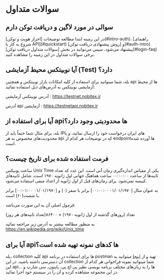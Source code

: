 <h1 id="faq">سوالات متداول</h1>

<h2 id="faq-login">سوالی در مورد لاگین و دریافت توکن دارم</h2>
در این زمینه ابتدا مطالعه توضیحات [احراز هویت و توکن](#intro-auth)، [راهنمای شروع به کار با API](#quickstart) و [روش پیشنهادی دریافت توکن](#auth-intro) پیشنهاد می‌شود. سپس می‌توانید در بخش [سوالات متداول دریافت توکن](#login-faq) برخی سوالات متداول در این زمینه را مشاهده کنید.


## آیا نوبیتکس محیط آزمایشی (Test) دارد؟
بله، شما میتوانید برای استفاده از کلیه امکانات بازار نوبیتکس و همچنین api ها از محیط آزمایشی نوبیتکس به آدرس‌های ذیل استفاده نمائید:

آدرس نوبیتکس آزمایشی : https://testnet.nobitex.ir

آدرس api آزمایشی : https://testnetapi.nobitex.ir


## آیا برای استفاده از apiها محدودیتی وجود دارد؟
بله، برای مثال شما حتماً باید از IPهای ایران درخواست خود را ارسال نمائید، و یا محدودیت‌های مخصوص به هر api که در توضیحات هر کدام از endpointها آورده شده است.


## فرمت استفاده شده برای تاریخ چیست؟
ساعت یونیکس Unix Time
یکی از مقیاس اندازه‌گیری زمان آنی است. این عدد که تعداد ثانیه‌ها از ساعت ۰۰:۰۰:۰۰ ساعت هماهنگ جهانی اول ژانویه ۱۹۷۰ است، شامل ثانیه‌های کبیسه نمی‌شود. برای زمان‌های قبل از اول ژانویه از اعداد منفی استفاده می‌شود.

به عنوان مثال [۰۱/۰۱/۱۹۷۰ ۰۰:۰۰:۰۰] برابر با صفر (۰) و [۰۱/۰۱/۱۹۷۰ ۰۰:۰۱:۰۰] برابر با شصت(۶۰) است.

فرمول اصلی آن به این صورت می‌باشد:

تعداد (روزهای گذشته از اول ژانویه ۱۹۷۰) × ۸۶۴۰۰(تعداد ثانیه‌های هر روز)

به منظور مطالعه بیشتر به آدرس زیر مراجعه نمائید
https://en.wikipedia.org/wiki/Unix_time


## آیا برای apiها کدهای نمونه تهیه شده است؟
بله، collection کلیه api ها برای استفاده در برنامه postman تهیه و از <a target="_blank" rel="nofollow" href="https://documenter.getpostman.com/view/5722122/Szmcayjw?version=latest">اینجا</a> میتوانید به آن دسترسی داشته باشید. در این collection شما میتوانید نمونه فراخوانی هر کدام از این apiها را به زبان‌های مختلف برنامه نویسی نظیر پی اچ پی، پایتون، سی شارپ  و … در این مجموعه مشاهده کرده و آن را در سیستم خود اجرا نمائید.

